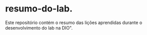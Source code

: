 # resumo-do-lab.
Este repositório contém o resumo das lições aprendidas durante o desenvolvimento do lab na DIO".

